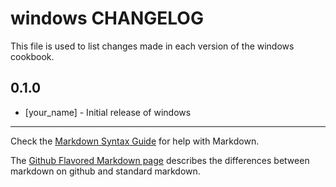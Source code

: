 windows CHANGELOG
=================

This file is used to list changes made in each version of the windows cookbook.

0.1.0
-----
- [your_name] - Initial release of windows

- - -
Check the [Markdown Syntax Guide](http://daringfireball.net/projects/markdown/syntax) for help with Markdown.

The [Github Flavored Markdown page](http://github.github.com/github-flavored-markdown/) describes the differences between markdown on github and standard markdown.
